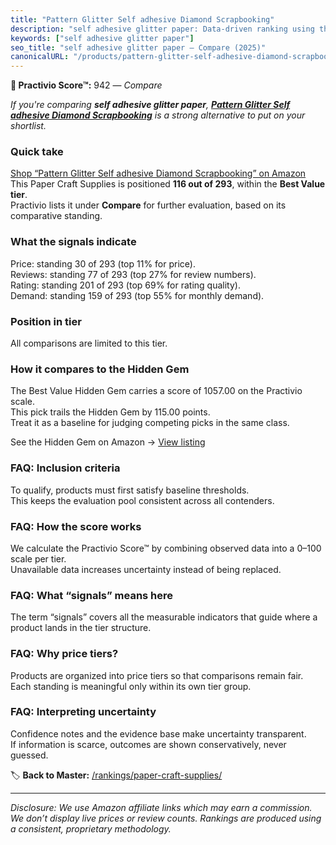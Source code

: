 ```yaml
---
title: "Pattern Glitter Self adhesive Diamond Scrapbooking"
description: "self adhesive glitter paper: Data-driven ranking using the Practivio Score™. Positioned by quality, value, demand, findability, momentum."
keywords: ["self adhesive glitter paper"]
seo_title: "self adhesive glitter paper — Compare (2025)"
canonicalURL: "/products/pattern-glitter-self-adhesive-diamond-scrapbooking-B01D2RXYQE/"
---
```


**🛒 Practivio Score™:** 942 — _Compare_


*If you're comparing **self adhesive glitter paper**, **[Pattern Glitter Self adhesive Diamond Scrapbooking](https://www.amazon.com/dp/B01D2RXYQE?tag=practivio-20)** is a strong alternative to put on your shortlist.*
### Quick take
[Shop “Pattern Glitter Self adhesive Diamond Scrapbooking” on Amazon](https://www.amazon.com/dp/B01D2RXYQE?tag=practivio-20)
This Paper Craft Supplies is positioned **116 out of 293**, within the **Best Value tier**.  
Practivio lists it under **Compare** for further evaluation, based on its comparative standing.

### What the signals indicate
Price: standing 30 of 293 (top 11% for price).  
Reviews: standing 77 of 293 (top 27% for review numbers).  
Rating: standing 201 of 293 (top 69% for rating quality).  
Demand: standing 159 of 293 (top 55% for monthly demand).

### Position in tier
All comparisons are limited to this tier.

### How it compares to the Hidden Gem
The Best Value Hidden Gem carries a score of 1057.00 on the Practivio scale.  
This pick trails the Hidden Gem by 115.00 points.  
Treat it as a baseline for judging competing picks in the same class.  

See the Hidden Gem on Amazon → [View listing](https://www.amazon.com/dp/B00178QQJ8?tag=practivio-20)

### FAQ: Inclusion criteria
To qualify, products must first satisfy baseline thresholds.  
This keeps the evaluation pool consistent across all contenders.

### FAQ: How the score works
We calculate the Practivio Score™ by combining observed data into a 0–100 scale per tier.  
Unavailable data increases uncertainty instead of being replaced.

### FAQ: What “signals” means here
The term “signals” covers all the measurable indicators that guide where a product lands in the tier structure.

### FAQ: Why price tiers?
Products are organized into price tiers so that comparisons remain fair.  
Each standing is meaningful only within its own tier group.

### FAQ: Interpreting uncertainty
Confidence notes and the evidence base make uncertainty transparent.  
If information is scarce, outcomes are shown conservatively, never guessed.

<!-- Missing template for Compare/CompareWithinPriceClass -->


🏷️ **Back to Master:** [/rankings/paper-craft-supplies/](/rankings/paper-craft-supplies/)

---
_Disclosure: We use Amazon affiliate links which may earn a commission. We don’t display live prices or review counts. Rankings are produced using a consistent, proprietary methodology._
